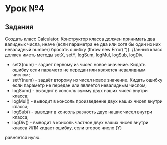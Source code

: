 # Урок №4

## Задания

Создать класс Calculator. Конструктор класса должен принимать два валидных числа, иначе (если параметра не два или хотя бы один из них невалидный number) бросать ошибку (throw new Error('')). Данный класс должен иметь методы setX, setY, logSum, logMul, logSub, logDiv.

-   setX(num) - задаёт первому из чисел новое значение. Кидать ошибку если параметр не передан или является невалидным числом;
-   setY(num) - задаёт второму из чисел новое значение. Кидать ошибку если параметр не передан или является невалидным числом;
-   logSum() - выводит в консоль сумму двух наших чисел внутри класса;
-   logMul() - выводит в консоль произведение двух наших чисел внутри класса;
-   logSub() - выводит в консоль разность двух наших чисел внутри класса;
-   logDiv() - выводит в консоль частное двух наших чисел внутри класса ИЛИ кидает ошибку, если второе число (Y)

равняется нулю.
